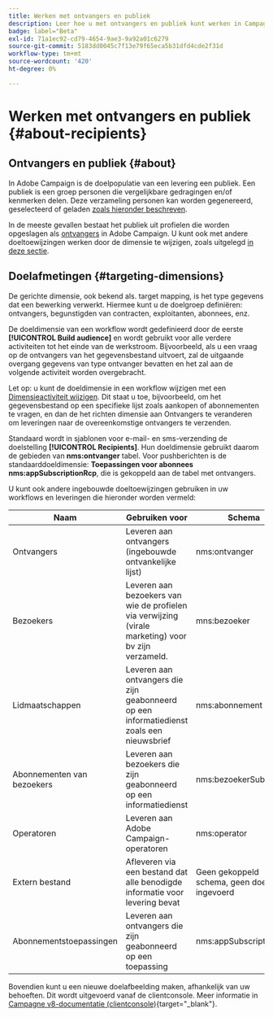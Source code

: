 ```yaml
---
title: Werken met ontvangers en publiek
description: Leer hoe u met ontvangers en publiek kunt werken in Campagne Web
badge: label="Beta"
exl-id: 71a1ec92-cd79-4654-9ae3-9a92a01c6279
source-git-commit: 5183dd0045c7f13e79f65eca5b31dfd4cde2f31d
workflow-type: tm+mt
source-wordcount: '420'
ht-degree: 0%

---
```


# Werken met ontvangers en publiek {#about-recipients}

## Ontvangers en publiek {#about}

In Adobe Campaign is de doelpopulatie van een levering een publiek. Een publiek is een groep personen die vergelijkbare gedragingen en/of kenmerken delen. Deze verzameling personen kan worden gegenereerd, geselecteerd of geladen [zoals hieronder beschreven](#audiences).

In de meeste gevallen bestaat het publiek uit profielen die worden opgeslagen als [ontvangers](#recipients) in Adobe Campaign. U kunt ook met andere doeltoewijzingen werken door de dimensie te wijzigen, zoals uitgelegd [in deze sectie](#targeting-dimensions).

## Doelafmetingen {#targeting-dimensions}

De gerichte dimensie, ook bekend als. target mapping, is het type gegevens dat een bewerking verwerkt. Hiermee kunt u de doelgroep definiëren: ontvangers, begunstigden van contracten, exploitanten, abonnees, enz.

De doeldimensie van een workflow wordt gedefinieerd door de eerste **[!UICONTROL Build audience]** en wordt gebruikt voor alle verdere activiteiten tot het einde van de werkstroom. Bijvoorbeeld, als u een vraag op de ontvangers van het gegevensbestand uitvoert, zal de uitgaande overgang gegevens van type ontvanger bevatten en het zal aan de volgende activiteit worden overgebracht.

Let op: u kunt de doeldimensie in een workflow wijzigen met een [Dimensieactiviteit wijzigen](../workflows/activities/change-dimension.md). Dit staat u toe, bijvoorbeeld, om het gegevensbestand op een specifieke lijst zoals aankopen of abonnementen te vragen, en dan de het richten dimensie aan Ontvangers te veranderen om leveringen naar de overeenkomstige ontvangers te verzenden.

Standaard wordt in sjablonen voor e-mail- en sms-verzending de doelstelling **[!UICONTROL Recipients]**. Hun doeldimensie gebruikt daarom de gebieden van **nms:ontvanger** tabel. Voor pushberichten is de standaarddoeldimensie: **Toepassingen voor abonnees nms:appSubscriptionRcp**, die is gekoppeld aan de tabel met ontvangers.

U kunt ook andere ingebouwde doeltoewijzingen gebruiken in uw workflows en leveringen die hieronder worden vermeld:

| Naam | Gebruiken voor | Schema |
|---|---|---|
| Ontvangers | Leveren aan ontvangers (ingebouwde ontvankelijke lijst) | nms:ontvanger |
| Bezoekers | Leveren aan bezoekers van wie de profielen via verwijzing (virale marketing) voor bv zijn verzameld. | mns:bezoeker |
| Lidmaatschappen | Leveren aan ontvangers die zijn geabonneerd op een informatiedienst zoals een nieuwsbrief | nms:abonnement |
| Abonnementen van bezoekers | Leveren aan bezoekers die zijn geabonneerd op een informatiedienst | nms:bezoekerSub |
| Operatoren | Leveren aan Adobe Campaign-operatoren | nms:operator |
| Extern bestand | Afleveren via een bestand dat alle benodigde informatie voor levering bevat | Geen gekoppeld schema, geen doel ingevoerd |
| Abonnementstoepassingen | Leveren aan ontvangers die zijn geabonneerd op een toepassing | nms:appSubscriptionRcp |

Bovendien kunt u een nieuwe doelafbeelding maken, afhankelijk van uw behoeften. Dit wordt uitgevoerd vanaf de clientconsole. Meer informatie in [Campagne v8-documentatie (clientconsole)](https://experienceleague.adobe.com/docs/campaign/campaign-v8/audience/add-profiles/target-mappings.html#new-mapping){target="_blank"}.
